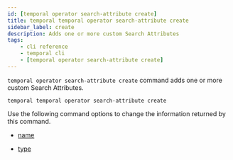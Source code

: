 ```yaml
---
id: [temporal operator search-attribute create]
title: temporal temporal operator search-attribute create
sidebar_label: create
description: Adds one or more custom Search Attributes
tags:
	- cli reference
	- temporal cli
	- [temporal operator search-attribute create]
---
```


`temporal operator search-attribute create` command adds one or more custom Search Attributes.

`temporal temporal operator search-attribute create`

Use the following command options to change the information returned by this command.



- [name](/cli/cmd-options/name)

- [type](/cli/cmd-options/type)



